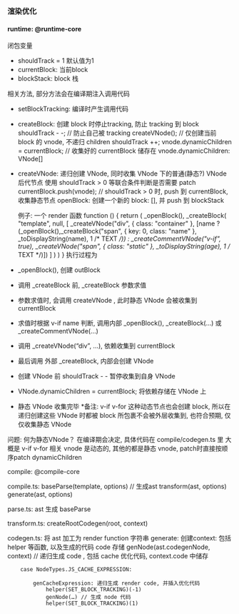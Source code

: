 ### 渲染优化

#### runtime: @runtime-core
闭包变量
- shouldTrack = 1 默认值为1
- currentBlock: 当前block
- blockStack: block 栈

相关方法, 部分方法会在编译期注入调用代码
- setBlockTracking: 编译时产生调用代码
- createBlock: 创建 block 时停止tracking, 防止 tracking 到 block
		shouldTrack - -; // 防止自己被 tracking 
		createVNode(); // 仅创建当前 block 的 vnode, 不递归 children
		shouldTrack ++;
		vnode.dynamicChildren = currentBlock; // 收集好的 currentBlock 储存在 vnode.dynamicChildren: VNode[]
- createVNode: 递归创建 VNode, 同时收集 VNode 下的普通(静态?) VNode 后代节点
		使用 shouldTrack > 0 等联合条件判断是否需要 patch
		currentBlock.push(vnode); //  shouldTrack > 0 时, push 到 currentBlock, 收集静态节点
	openBlock: 创建一个新的 block: [], 并 push 到 blockStack
	
	例子: 一个 render 函数
	function () {
		return ( _openBlock(),
			_createBlock(
				"template",
				null,
				[
					_createVNode("div", { class: "container" },
					[name
						? (_openBlock(),_createBlock("span", { key: 0, class: "name" }, _toDisplayString(name), 1 /* TEXT */))
                        				: _createCommentVNode("v-if", true),
                        			_createVNode("span", { class: "static" }, _toDisplayString(age), 1 /* TEXT */)])
                			]
            		)
        		)
	}
执行过程为
- _openBlock(), 创建 outBlock
- 调用 _createBlock 前, _createBlock 参数求值
- 参数求值时, 会调用 createVNode , 此时静态 VNode 会被收集到 currentBlock
- 求值时根据 v-if name 判断,  调用内部 _openBlock(), _createBlock(…) 或 _createCommentVNode(…)
- 调用 _createVNode(“div”, …), 依赖收集到 currentBlock
- 最后调用 外部 _createBlock, 内部会创建 VNode
- 创建 VNode 前 shouldTrack - - 暂停收集到自身 VNode
- VNode.dynamicChildren = currentBlock; 将依赖存储在 VNode 上
- 静态 VNode 收集完毕
*备注: v-if v-for 这种动态节点也会创建 block, 所以在递归创建这些 VNode 时都被 block 所包裹不会被外层收集到, 也符合预期, 仅仅收集静态 VNode


问题: 何为静态VNode？
	在编译期会决定, 具体代码在 compile/codegen.ts 里
	大概是 v-if v-for 相关 vnode 是动态的, 其他的都是静态 vnode, patch时直接按顺序patch dynamicChildren


compile: @compile-core

compile.ts: 
	baseParse(template, options) // 生成ast
	transform(ast, options)
	generate(ast, options)

parse.ts: ast 生成
	baseParse

transform.ts: 
	createRootCodegen(root, context)


codegen.ts: 将 ast 加工为 render function 字符串
	generate: 
		创建context: 包括 helper 等函数, 以及生成的代码 code 存储
		genNode(ast.codegenNode, context) // 递归生成 code , 包括 cache 优化代码, context.code 中储存
		
		case NodeTypes.JS_CACHE_EXPRESSION:

			genCacheExpression: 递归生成 render code, 并插入优化代码
				helper(SET_BLOCK_TRACKING)(-1)
				genNode(…) // 生成 node 代码
				helper(SET_BLOCK_TRACKING)(1)


